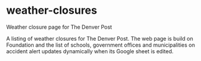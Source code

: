 # weather-closures
Weather closure page for The Denver Post

A listing of weather closures for The Denver Post. The web page is build on Foundation and the list of schools, government offices and municipalities on accident alert updates dynamically when its Google sheet is edited.
